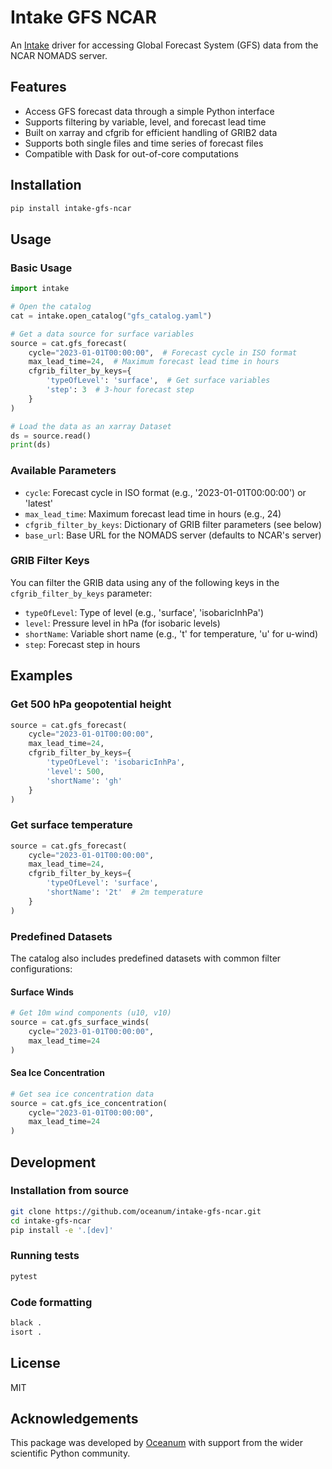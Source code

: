 # Intake GFS NCAR

An [Intake](https://intake.readthedocs.io/) driver for accessing Global Forecast System (GFS) data from the NCAR NOMADS server.

## Features

- Access GFS forecast data through a simple Python interface
- Supports filtering by variable, level, and forecast lead time
- Built on xarray and cfgrib for efficient handling of GRIB2 data
- Supports both single files and time series of forecast files
- Compatible with Dask for out-of-core computations

## Installation

```bash
pip install intake-gfs-ncar
```

## Usage

### Basic Usage

```python
import intake

# Open the catalog
cat = intake.open_catalog("gfs_catalog.yaml")

# Get a data source for surface variables
source = cat.gfs_forecast(
    cycle="2023-01-01T00:00:00",  # Forecast cycle in ISO format
    max_lead_time=24,  # Maximum forecast lead time in hours
    cfgrib_filter_by_keys={
        'typeOfLevel': 'surface',  # Get surface variables
        'step': 3  # 3-hour forecast step
    }
)

# Load the data as an xarray Dataset
ds = source.read()
print(ds)
```

### Available Parameters

- `cycle`: Forecast cycle in ISO format (e.g., '2023-01-01T00:00:00') or 'latest'
- `max_lead_time`: Maximum forecast lead time in hours (e.g., 24)
- `cfgrib_filter_by_keys`: Dictionary of GRIB filter parameters (see below)
- `base_url`: Base URL for the NOMADS server (defaults to NCAR's server)

### GRIB Filter Keys

You can filter the GRIB data using any of the following keys in the `cfgrib_filter_by_keys` parameter:

- `typeOfLevel`: Type of level (e.g., 'surface', 'isobaricInhPa')
- `level`: Pressure level in hPa (for isobaric levels)
- `shortName`: Variable short name (e.g., 't' for temperature, 'u' for u-wind)
- `step`: Forecast step in hours

## Examples

### Get 500 hPa geopotential height

```python
source = cat.gfs_forecast(
    cycle="2023-01-01T00:00:00",
    max_lead_time=24,
    cfgrib_filter_by_keys={
        'typeOfLevel': 'isobaricInhPa',
        'level': 500,
        'shortName': 'gh'
    }
)
```

### Get surface temperature

```python
source = cat.gfs_forecast(
    cycle="2023-01-01T00:00:00",
    max_lead_time=24,
    cfgrib_filter_by_keys={
        'typeOfLevel': 'surface',
        'shortName': '2t'  # 2m temperature
    }
)
```

### Predefined Datasets

The catalog also includes predefined datasets with common filter configurations:

#### Surface Winds

```python
# Get 10m wind components (u10, v10)
source = cat.gfs_surface_winds(
    cycle="2023-01-01T00:00:00",
    max_lead_time=24
)
```

#### Sea Ice Concentration

```python
# Get sea ice concentration data
source = cat.gfs_ice_concentration(
    cycle="2023-01-01T00:00:00",
    max_lead_time=24
)
```

## Development

### Installation from source

```bash
git clone https://github.com/oceanum/intake-gfs-ncar.git
cd intake-gfs-ncar
pip install -e '.[dev]'
```

### Running tests

```bash
pytest
```

### Code formatting

```bash
black .
isort .
```

## License

MIT

## Acknowledgements

This package was developed by [Oceanum](https://oceanum.science) with support from the wider scientific Python community.
